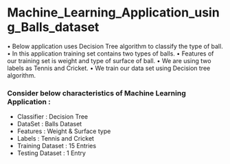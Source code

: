 # Machine_Learning_Application_using_Balls_dataset

• Below application uses Decision Tree algorithm to classify the type of ball.
• In this application training set contains two types of balls.
• Features of our training set is weight and type of surface of ball.
• We are using two labels as Tennis and Cricket.
• We train our data set using Decision tree algorithm.

### Consider below characteristics of Machine Learning Application :
* Classifier : Decision Tree
* DataSet : Balls Dataset
* Features : Weight & Surface type
* Labels : Tennis and Cricket
* Training Dataset : 15 Entries
* Testing Dataset : 1 Entry
